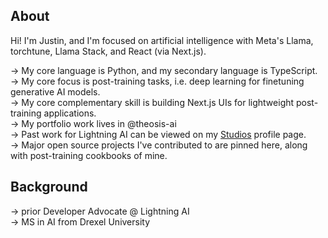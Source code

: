 ## About
Hi! I'm Justin, and I'm focused on artificial intelligence with Meta's Llama, torchtune, Llama Stack, and React (via Next.js). 

→ My core language is Python, and my secondary language is TypeScript. <br/>
→ My core focus is post-training tasks, i.e. deep learning for finetuning generative AI models. <br/>
→ My core complementary skill is building Next.js UIs for lightweight post-training applications. <br/>
→ My portfolio work lives in <a href="https://github.com/theosis-ai" style="text-decoration: none">@theosis-ai</a> <br/>
→ Past work for Lightning AI can be viewed on my [Studios](https://lightning.ai/justin) profile page. <br/>
→ Major open source projects I've contributed to are pinned here, along with post-training cookbooks of mine. 

## Background

→ prior Developer Advocate @ Lightning AI <br/>
→ MS in AI from Drexel University

